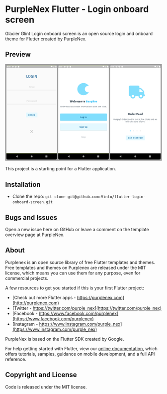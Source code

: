 # PurpleNex Flutter - Login onboard screen

Glacier Glint Login onboard screen is an open source login and onboard theme for Flutter created by PurpleNex.

## Preview

<img src="https://github.com/Vinto/flutter-login-onboard-screen/blob/master/assets/screenshots/glacier-glint.png" alt="drawing" width="900"/>

This project is a starting point for a Flutter application.

## Installation
-   Clone the repo: `git clone git@github.com:Vinto/flutter-login-onboard-screen.git`

## Bugs and Issues
 Open a new issue here on GitHub or leave a comment on the template overview page at PurpleNex.
 
## About
Purplenex is an open source library of free Flutter templates and themes. Free templates and themes on Purplenex are released under the MIT license, which means you can use them for any purpose, even for commercial projects.

A few resources to get you started if this is your first Flutter project:

- [Check out more Flutter apps - https://purplenex.com](http://purplenex.com)
- [Twitter - https://twitter.com/purple_nex](https://twitter.com/purple_nex)
- [Facebook - https://www.facebook.com/purplenex](https://www.facebook.com/purplenex)
- [Instagram - https://www.instagram.com/purple_nex](https://www.instagram.com/purple_nex)

PurpleNex is based on the Flutter SDK created by Google.

For help getting started with Flutter, view our
[online documentation](https://flutter.dev/docs), which offers tutorials,
samples, guidance on mobile development, and a full API reference.

## Copyright and License
Code is released under the MIT license.
